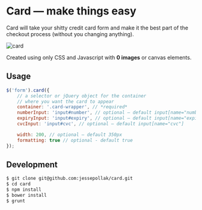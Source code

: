 # Card — make things easy

Card will take your shitty credit card form and make it the best part of the checkout process (without you changing anything). 

![card](http://gifti.me/i/4SLUJ.gif)

Created using only CSS and Javascript with **0 images** or canvas elements.

## Usage

```javascript
$('form').card({
    // a selector or jQuery object for the container 
    // where you want the card to appear
    container: '.card-wrapper', // *required*
    numberInput: 'input#number', // optional — default input[name="number"]
    expiryInput: 'input#expiry', // optional — default input[name="expiry"]
    cvcInput: 'input#cvc', // optional — default input[name="cvc"]

    width: 200, // optional — default 350px
    formatting: true // optional - default true
});
```

## Development

```bash
$ git clone git@github.com:jessepollak/card.git
$ cd card
$ npm install
$ bower install
$ grunt
```
